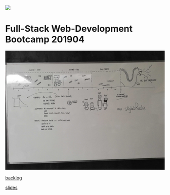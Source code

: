 ![](stuff/misc/skylab-logo.png)

# Full-Stack Web-Development Bootcamp 201904

![calendar](stuff/misc/calendar.jpg)

[backlog](https://trello.com/b/zWyd6X7N/skylab-bootcamp-201904-board)

[slides](https://docs.google.com/presentation/d/1EH2JcL6yLIvH8PYc1f6Q55jVGFhdOqHgXNlk7BN1bbU/edit?usp=sharing)